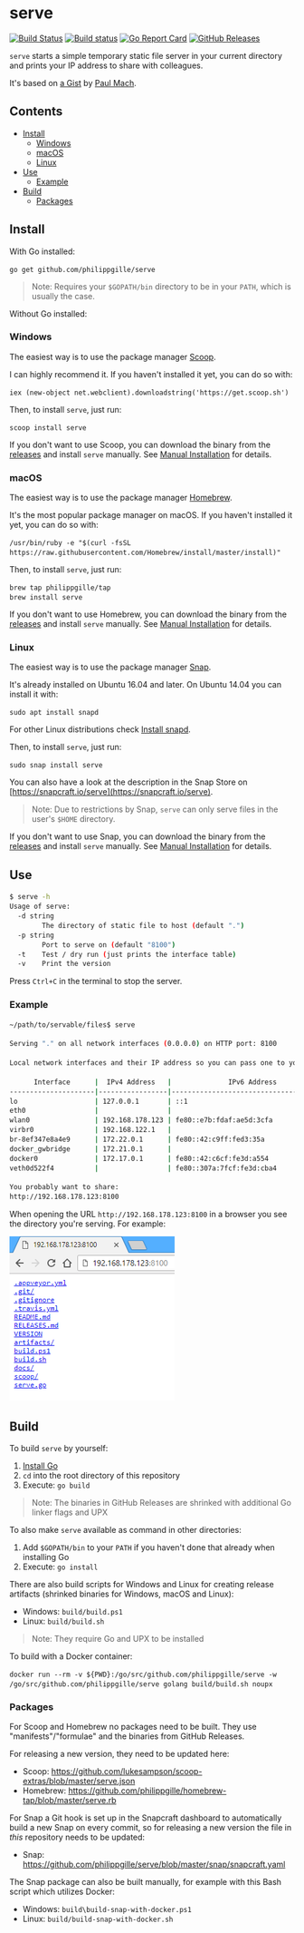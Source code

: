 serve
=====

[![Build Status](https://travis-ci.org/philippgille/serve.svg?branch=master)](https://travis-ci.org/philippgille/serve/branches) [![Build status](https://ci.appveyor.com/api/projects/status/nt16vsv7j1yk9yo2/branch/master?svg=true)](https://ci.appveyor.com/project/philippgille/serve/branch/master) [![Go Report Card](https://goreportcard.com/badge/github.com/philippgille/serve)](https://goreportcard.com/report/github.com/philippgille/serve) [![GitHub Releases](https://img.shields.io/github/release/philippgille/serve.svg)](https://github.com/philippgille/serve/releases)

`serve` starts a simple temporary static file server in your current directory and prints your IP address to share with colleagues.

It's based on [a Gist](https://gist.github.com/paulmach/7271283/2a1116ca15e34ee23ac5a3a87e2a626451424993) by [Paul Mach](https://github.com/paulmach).

Contents
--------

- [Install](#install)
    - [Windows](#windows)
    - [macOS](#macos)
    - [Linux](#linux)
- [Use](#use)
    - [Example](#example)
- [Build](#build)
    - [Packages](#packages)

Install
-------

With Go installed:

`go get github.com/philippgille/serve`

> Note: Requires your `$GOPATH/bin` directory to be in your `PATH`, which is usually the case.

Without Go installed:

### Windows

The easiest way is to use the package manager [Scoop](http://scoop.sh/).

I can highly recommend it. If you haven't installed it yet, you can do so with:

`iex (new-object net.webclient).downloadstring('https://get.scoop.sh')`

Then, to install `serve`, just run:

`scoop install serve`

If you don't want to use Scoop, you can download the binary from the [releases](https://github.com/philippgille/serve/releases) and install `serve` manually. See [Manual Installation](https://github.com/philippgille/serve/tree/master/docs#manual-installation) for details.

### macOS

The easiest way is to use the package manager [Homebrew](https://brew.sh/).

It's the most popular package manager on macOS. If you haven't installed it yet, you can do so with:

`/usr/bin/ruby -e "$(curl -fsSL https://raw.githubusercontent.com/Homebrew/install/master/install)"`

Then, to install `serve`, just run:

`brew tap philippgille/tap`  
`brew install serve`

If you don't want to use Homebrew, you can download the binary from the [releases](https://github.com/philippgille/serve/releases) and install `serve` manually. See [Manual Installation](https://github.com/philippgille/serve/tree/master/docs#manual-installation) for details.

### Linux

The easiest way is to use the package manager [Snap](https://snapcraft.io/).

It's already installed on Ubuntu 16.04 and later. On Ubuntu 14.04 you can install it with:

`sudo apt install snapd`

For other Linux distributions check [Install snapd](https://docs.snapcraft.io/core/install).

Then, to install `serve`, just run:

`sudo snap install serve`

You can also have a look at the description in the Snap Store on [https://snapcraft.io/serve](https://snapcraft.io/serve).

> Note: Due to restrictions by Snap, `serve` can only serve files in the user's `$HOME` directory.

If you don't want to use Snap, you can download the binary from the [releases](https://github.com/philippgille/serve/releases) and install `serve` manually. See [Manual Installation](https://github.com/philippgille/serve/tree/master/docs#manual-installation) for details.

Use
---

```bash
$ serve -h
Usage of serve:
  -d string
        The directory of static file to host (default ".")
  -p string
        Port to serve on (default "8100")
  -t    Test / dry run (just prints the interface table)
  -v    Print the version
```

Press `Ctrl+C` in the terminal to stop the server.

### Example

```bash
~/path/to/servable/files$ serve

Serving "." on all network interfaces (0.0.0.0) on HTTP port: 8100

Local network interfaces and their IP address so you can pass one to your colleagues:

      Interface      |  IPv4 Address   |              IPv6 Address
---------------------|-----------------|----------------------------------------
lo                   | 127.0.0.1       | ::1
eth0                 |                 | 
wlan0                | 192.168.178.123 | fe80::e7b:fdaf:ae5d:3cfa
virbr0               | 192.168.122.1   | 
br-8ef347e8a4e9      | 172.22.0.1      | fe80::42:c9ff:fed3:35a
docker_gwbridge      | 172.21.0.1      | 
docker0              | 172.17.0.1      | fe80::42:c6cf:fe3d:a554
veth0d522f4          |                 | fe80::307a:7fcf:fe3d:cba4

You probably want to share:
http://192.168.178.123:8100
```

When opening the URL `http://192.168.178.123:8100` in a browser you see the directory you're serving. For example:

![screenshot](assets/example-2-browser.png)

Build
-----

To build `serve` by yourself:

1. [Install Go](https://golang.org/doc/install)
2. `cd` into the root directory of this repository
3. Execute: `go build`

> Note: The binaries in GitHub Releases are shrinked with additional Go linker flags and UPX

To also make `serve` available as command in other directories:

1. Add `$GOPATH/bin` to your `PATH` if you haven't done that already when installing Go
2. Execute: `go install`

There are also build scripts for Windows and Linux for creating release artifacts (shrinked binaries for Windows, macOS and Linux):

- Windows: `build/build.ps1`
- Linux: `build/build.sh`

> Note: They require Go and UPX to be installed

To build with a Docker container:

`docker run --rm -v ${PWD}:/go/src/github.com/philippgille/serve -w /go/src/github.com/philippgille/serve golang build/build.sh noupx`

### Packages

For Scoop and Homebrew no packages need to be built. They use "manifests"/"formulae" and the binaries from GitHub Releases.

For releasing a new version, they need to be updated here:

- Scoop: https://github.com/lukesampson/scoop-extras/blob/master/serve.json
- Homebrew: https://github.com/philippgille/homebrew-tap/blob/master/serve.rb

For Snap a Git hook is set up in the Snapcraft dashboard to automatically build a new Snap on every commit, so for releasing a new version the file in *this* repository needs to be updated:

- Snap: https://github.com/philippgille/serve/blob/master/snap/snapcraft.yaml

The Snap package can also be built manually, for example with this Bash script which utilizes Docker:

- Windows: `build\build-snap-with-docker.ps1`
- Linux: `build/build-snap-with-docker.sh`
